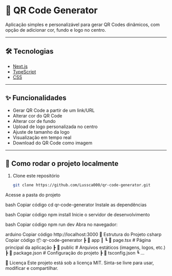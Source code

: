 # 📲 QR Code Generator

Aplicação simples e personalizável para gerar QR Codes dinâmicos, com opção de adicionar cor, fundo e logo no centro.  

---

## 🛠 Tecnologias

- [Next.js](https://nextjs.org/)  
- [TypeScript](https://www.typescriptlang.org/)  
- [CSS](https://developer.mozilla.org/pt-BR/docs/Web/CSS)  

---

## ✨ Funcionalidades

- Gerar QR Code a partir de um link/URL  
- Alterar cor do QR Code  
- Alterar cor de fundo  
- Upload de logo personalizada no centro  
- Ajuste de tamanho da logo  
- Visualização em tempo real  
- Download do QR Code como imagem  

---

## 🚀 Como rodar o projeto localmente

1. Clone este repositório  
   ```bash
   git clone https://github.com/Lussca000/qr-code-generator.git
Acesse a pasta do projeto

bash
Copiar código
cd qr-code-generator
Instale as dependências

bash
Copiar código
npm install
Inicie o servidor de desenvolvimento

bash
Copiar código
npm run dev
Abra no navegador:

arduino
Copiar código
http://localhost:3000
📂 Estrutura do Projeto
csharp
Copiar código
📦 qr-code-generator
 ┣ 📂 app
 ┃ ┗ 📜 page.tsx   # Página principal da aplicação
 ┣ 📂 public       # Arquivos estáticos (imagens, logos, etc.)
 ┣ 📜 package.json # Configuração do projeto
 ┣ 📜 tsconfig.json
 ┗ ...

📄 Licença
Este projeto está sob a licença MIT.
Sinta-se livre para usar, modificar e compartilhar.
